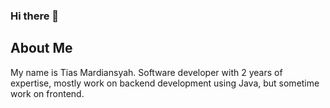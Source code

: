 ### Hi there 👋

<!--
**tiasMardiansyah/tiasMardiansyah** is a ✨ _special_ ✨ repository because its `README.md` (this file) appears on your GitHub profile.

Here are some ideas to get you started:

🔭 I’m currently working on
- 🌱 I’m currently learning ...
- 👯 I’m looking to collaborate on ...
- 🤔 I’m looking for help with ...
- 💬 Ask me about ...
- 📫 How to reach me: ...
- 😄 Pronouns: ...
- ⚡ Fun fact: ...
-->

## About Me ##
My name is Tias Mardiansyah. Software developer with 2 years of expertise, mostly work on backend development using Java, but sometime work on frontend. 

 
